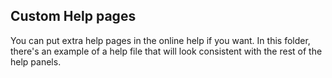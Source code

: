 ## Custom Help pages

You can put extra help pages in the online help if you want. In this folder, there's an example of a help file that will look consistent with the rest of the help panels.
